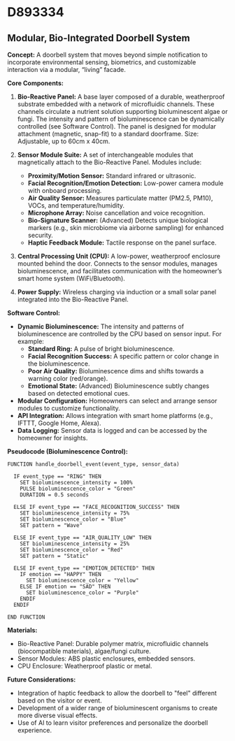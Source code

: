 # D893334

## Modular, Bio-Integrated Doorbell System

**Concept:** A doorbell system that moves beyond simple notification to incorporate environmental sensing, biometrics, and customizable interaction via a modular, “living” facade.

**Core Components:**

1.  **Bio-Reactive Panel:** A base layer composed of a durable, weatherproof substrate embedded with a network of microfluidic channels. These channels circulate a nutrient solution supporting bioluminescent algae or fungi. The intensity and pattern of bioluminescence can be dynamically controlled (see Software Control). The panel is designed for modular attachment (magnetic, snap-fit) to a standard doorframe. Size: Adjustable, up to 60cm x 40cm.

2.  **Sensor Module Suite:** A set of interchangeable modules that magnetically attach to the Bio-Reactive Panel. Modules include:
    *   **Proximity/Motion Sensor:** Standard infrared or ultrasonic.
    *   **Facial Recognition/Emotion Detection:**  Low-power camera module with onboard processing.
    *   **Air Quality Sensor:** Measures particulate matter (PM2.5, PM10), VOCs, and temperature/humidity.
    *   **Microphone Array:** Noise cancellation and voice recognition.
    *   **Bio-Signature Scanner:** (Advanced) Detects unique biological markers (e.g., skin microbiome via airborne sampling) for enhanced security.
    *   **Haptic Feedback Module:** Tactile response on the panel surface.

3.  **Central Processing Unit (CPU):** A low-power, weatherproof enclosure mounted behind the door. Connects to the sensor modules, manages bioluminescence, and facilitates communication with the homeowner’s smart home system (WiFi/Bluetooth).

4.  **Power Supply:** Wireless charging via induction or a small solar panel integrated into the Bio-Reactive Panel.

**Software Control:**

*   **Dynamic Bioluminescence:** The intensity and patterns of bioluminescence are controlled by the CPU based on sensor input. For example:
    *   **Standard Ring:** A pulse of bright bioluminescence.
    *   **Facial Recognition Success:** A specific pattern or color change in the bioluminescence.
    *   **Poor Air Quality:** Bioluminescence dims and shifts towards a warning color (red/orange).
    *   **Emotional State:** (Advanced) Bioluminescence subtly changes based on detected emotional cues.
*   **Modular Configuration:** Homeowners can select and arrange sensor modules to customize functionality.
*   **API Integration:**  Allows integration with smart home platforms (e.g., IFTTT, Google Home, Alexa).
*   **Data Logging:**  Sensor data is logged and can be accessed by the homeowner for insights.

**Pseudocode (Bioluminescence Control):**

```
FUNCTION handle_doorbell_event(event_type, sensor_data)

  IF event_type == "RING" THEN
    SET bioluminescence_intensity = 100%
    PULSE bioluminescence_color = "Green"
    DURATION = 0.5 seconds

  ELSE IF event_type == "FACE_RECOGNITION_SUCCESS" THEN
    SET bioluminescence_intensity = 75%
    SET bioluminescence_color = "Blue"
    SET pattern = "Wave"

  ELSE IF event_type == "AIR_QUALITY_LOW" THEN
    SET bioluminescence_intensity = 25%
    SET bioluminescence_color = "Red"
    SET pattern = "Static"

  ELSE IF event_type == "EMOTION_DETECTED" THEN
    IF emotion == "HAPPY" THEN
      SET bioluminescence_color = "Yellow"
    ELSE IF emotion == "SAD" THEN
      SET bioluminescence_color = "Purple"
    ENDIF
  ENDIF

END FUNCTION
```

**Materials:**

*   Bio-Reactive Panel:  Durable polymer matrix, microfluidic channels (biocompatible materials), algae/fungi culture.
*   Sensor Modules:  ABS plastic enclosures, embedded sensors.
*   CPU Enclosure: Weatherproof plastic or metal.

**Future Considerations:**

*   Integration of haptic feedback to allow the doorbell to "feel" different based on the visitor or event.
*   Development of a wider range of bioluminescent organisms to create more diverse visual effects.
*   Use of AI to learn visitor preferences and personalize the doorbell experience.
